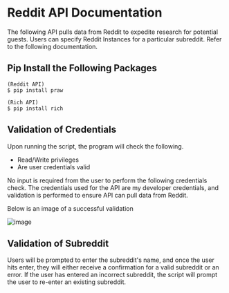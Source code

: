 # Reddit API Documentation

The following API pulls data from Reddit to expedite research for potential  guests. Users can specify Reddit Instances for a particular subreddit. Refer  to the following documentation.

## Pip Install the Following Packages
```
(Reddit API)
$ pip install praw

(Rich API)
$ pip install rich
```

## Validation of Credentials
Upon running the script, the program will check the following.
* Read/Write privileges
* Are user credentials valid

No input is required from the user to perform the following credentials check. The credentials used for the API are my developer credentials, and validation is performed to ensure API can pull data from Reddit.

Below is an image of a successful validation

![image](https://user-images.githubusercontent.com/51255104/156967819-519dcf2e-af04-4366-8c6d-26660cd9ba20.png)

## Validation of Subreddit

Users will be prompted to enter the subreddit's name, and once the user hits enter, they will either receive a confirmation for a valid subreddit or an error. If the user has entered an incorrect subreddit, the script will prompt the user to re-enter an existing subreddit.

